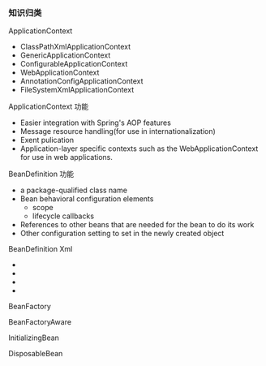 ### 知识归类

ApplicationContext

- ClassPathXmlApplicationContext
- GenericApplicationContext
- ConfigurableApplicationContext
- WebApplicationContext
- AnnotationConfigApplicationContext
- FileSystemXmlApplicationContext





ApplicationContext 功能

- Easier integration with Spring's AOP features
- Message resource handling(for use in internationalization)
- Exent pulication
- Application-layer specific contexts such as the WebApplicationContext for use in web applications.



BeanDefinition 功能

- a package-qualified class name
- Bean behavioral configuration elements 
  - scope
  - lifecycle callbacks
- References to other beans that are needed for the bean to do its work
- Other configuration setting to set in the newly created object



BeanDefinition Xml

- <Beans/>
- <Bean/>
- <constructor-arg/>
- <property/>



BeanFactory

BeanFactoryAware

InitializingBean

DisposableBean



